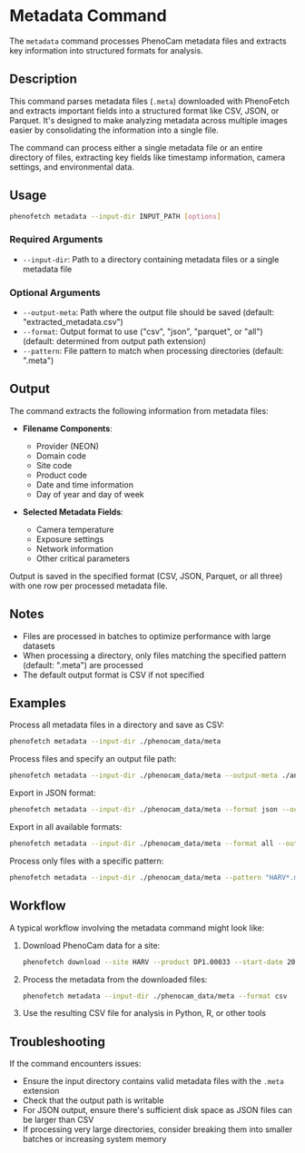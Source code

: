 # Metadata Command

The `metadata` command processes PhenoCam metadata files and extracts key information into structured formats for analysis.

## Description

This command parses metadata files (`.meta`) downloaded with PhenoFetch and extracts important fields into a structured format like CSV, JSON, or Parquet. It's designed to make analyzing metadata across multiple images easier by consolidating the information into a single file.

The command can process either a single metadata file or an entire directory of files, extracting key fields like timestamp information, camera settings, and environmental data.

## Usage

```bash
phenofetch metadata --input-dir INPUT_PATH [options]
```

### Required Arguments

- `--input-dir`: Path to a directory containing metadata files or a single metadata file

### Optional Arguments

- `--output-meta`: Path where the output file should be saved (default: "extracted_metadata.csv")
- `--format`: Output format to use ("csv", "json", "parquet", or "all") (default: determined from output path extension)
- `--pattern`: File pattern to match when processing directories (default: ".meta")

## Output

The command extracts the following information from metadata files:

- **Filename Components**:
  - Provider (NEON)
  - Domain code
  - Site code
  - Product code
  - Date and time information
  - Day of year and day of week

- **Selected Metadata Fields**:
  - Camera temperature
  - Exposure settings
  - Network information
  - Other critical parameters

Output is saved in the specified format (CSV, JSON, Parquet, or all three) with one row per processed metadata file.

## Notes

- Files are processed in batches to optimize performance with large datasets
- When processing a directory, only files matching the specified pattern (default: ".meta") are processed
- The default output format is CSV if not specified

## Examples

Process all metadata files in a directory and save as CSV:

```bash
phenofetch metadata --input-dir ./phenocam_data/meta
```

Process files and specify an output file path:

```bash
phenofetch metadata --input-dir ./phenocam_data/meta --output-meta ./analysis/metadata_summary
```

Export in JSON format:

```bash
phenofetch metadata --input-dir ./phenocam_data/meta --format json --output-meta metadata_summary
```

Export in all available formats:

```bash
phenofetch metadata --input-dir ./phenocam_data/meta --format all --output-meta metadata_summary
```

Process only files with a specific pattern:

```bash
phenofetch metadata --input-dir ./phenocam_data/meta --pattern "HARV*.meta"
```

## Workflow

A typical workflow involving the metadata command might look like:

1. Download PhenoCam data for a site:
   ```bash
   phenofetch download --site HARV --product DP1.00033 --start-date 2023-06-01 --end-date 2023-06-30 --download
   ```

2. Process the metadata from the downloaded files:
   ```bash
   phenofetch metadata --input-dir ./phenocam_data/meta --format csv
   ```

3. Use the resulting CSV file for analysis in Python, R, or other tools

## Troubleshooting

If the command encounters issues:

- Ensure the input directory contains valid metadata files with the `.meta` extension
- Check that the output path is writable
- For JSON output, ensure there's sufficient disk space as JSON files can be larger than CSV
- If processing very large directories, consider breaking them into smaller batches or increasing system memory
